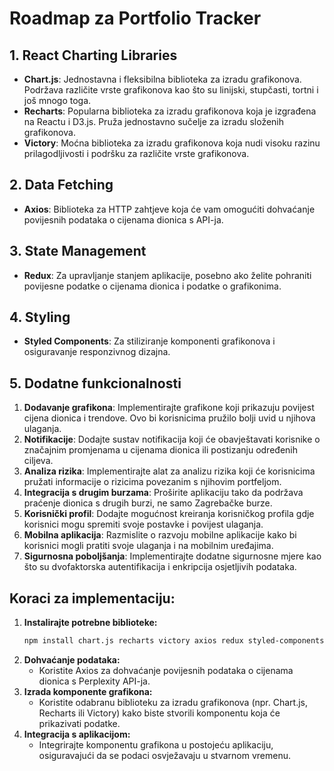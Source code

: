 # Roadmap za Portfolio Tracker

## 1. React Charting Libraries
- **Chart.js**: Jednostavna i fleksibilna biblioteka za izradu grafikonova. Podržava različite vrste grafikonova kao što su linijski, stupčasti, tortni i još mnogo toga.
- **Recharts**: Popularna biblioteka za izradu grafikonova koja je izgrađena na Reactu i D3.js. Pruža jednostavno sučelje za izradu složenih grafikonova.
- **Victory**: Moćna biblioteka za izradu grafikonova koja nudi visoku razinu prilagodljivosti i podršku za različite vrste grafikonova.

## 2. Data Fetching
- **Axios**: Biblioteka za HTTP zahtjeve koja će vam omogućiti dohvaćanje povijesnih podataka o cijenama dionica s API-ja.

## 3. State Management
- **Redux**: Za upravljanje stanjem aplikacije, posebno ako želite pohraniti povijesne podatke o cijenama dionica i podatke o grafikonima.

## 4. Styling
- **Styled Components**: Za stiliziranje komponenti grafikonova i osiguravanje responzivnog dizajna.

## 5. Dodatne funkcionalnosti
1. **Dodavanje grafikona**: Implementirajte grafikone koji prikazuju povijest cijena dionica i trendove. Ovo bi korisnicima pružilo bolji uvid u njihova ulaganja.
2. **Notifikacije**: Dodajte sustav notifikacija koji će obavještavati korisnike o značajnim promjenama u cijenama dionica ili postizanju određenih ciljeva.
3. **Analiza rizika**: Implementirajte alat za analizu rizika koji će korisnicima pružati informacije o rizicima povezanim s njihovim portfeljom.
4. **Integracija s drugim burzama**: Proširite aplikaciju tako da podržava praćenje dionica s drugih burzi, ne samo Zagrebačke burze.
5. **Korisnički profil**: Dodajte mogućnost kreiranja korisničkog profila gdje korisnici mogu spremiti svoje postavke i povijest ulaganja.
6. **Mobilna aplikacija**: Razmislite o razvoju mobilne aplikacije kako bi korisnici mogli pratiti svoje ulaganja i na mobilnim uređajima.
7. **Sigurnosna poboljšanja**: Implementirajte dodatne sigurnosne mjere kao što su dvofaktorska autentifikacija i enkripcija osjetljivih podataka.

## Koraci za implementaciju:
1. **Instalirajte potrebne biblioteke:**
   ```bash
   npm install chart.js recharts victory axios redux styled-components
   ```
2. **Dohvaćanje podataka:**
   - Koristite Axios za dohvaćanje povijesnih podataka o cijenama dionica s Perplexity API-ja.
3. **Izrada komponente grafikona:**
   - Koristite odabranu biblioteku za izradu grafikonova (npr. Chart.js, Recharts ili Victory) kako biste stvorili komponentu koja će prikazivati podatke.
4. **Integracija s aplikacijom:**
   - Integrirajte komponentu grafikona u postojeću aplikaciju, osiguravajući da se podaci osvježavaju u stvarnom vremenu.
